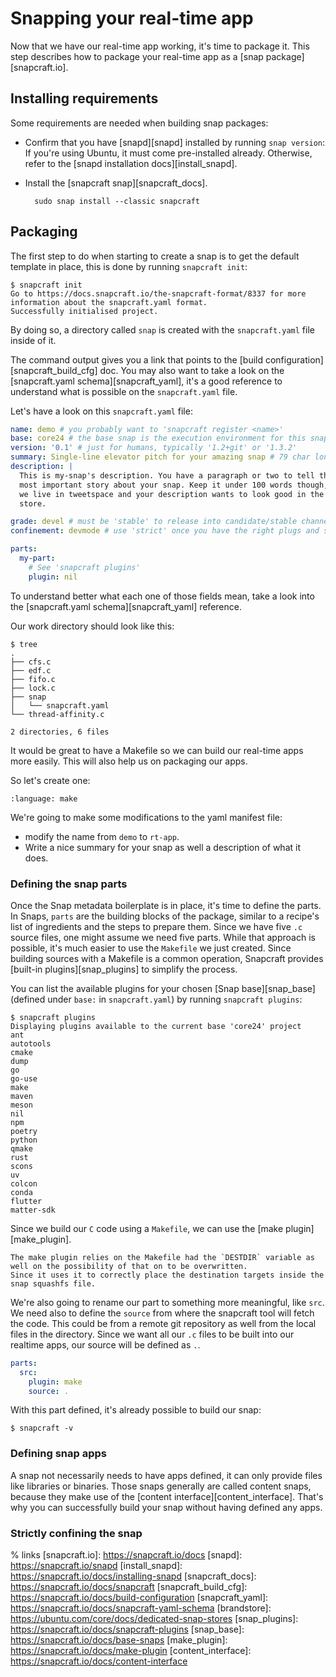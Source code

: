 # Snapping your real-time app

Now that we have our real-time app working, it's time to package it.
This step describes how to package your real-time app as a [snap package][snapcraft.io].

## Installing requirements

Some requirements are needed when building snap packages:

* Confirm that you have [snapd][snapd] installed by running `snap version`:
  If you're using Ubuntu, it must come pre-installed already. 
  Otherwise, refer to the [snapd installation docs][install_snapd].

* Install the [snapcraft snap][snapcraft_docs].
  ```shell
    sudo snap install --classic snapcraft
  ```

## Packaging

The first step to do when starting to create a snap is to get the default template in place, this is done by running `snapcraft init`:

```console
$ snapcraft init
Go to https://docs.snapcraft.io/the-snapcraft-format/8337 for more information about the snapcraft.yaml format.
Successfully initialised project.
```
By doing so, a directory called `snap` is created with the `snapcraft.yaml` file inside of it.

The command output gives you a link that points to the [build configuration][snapcraft_build_cfg] doc.
You may also want to take a look on the [snapcraft.yaml schema][snapcraft_yaml], it's a good reference to understand what is possible on the `snapcraft.yaml` file.

Let's have a look on this `snapcraft.yaml` file:

```yaml
name: demo # you probably want to 'snapcraft register <name>'
base: core24 # the base snap is the execution environment for this snap
version: '0.1' # just for humans, typically '1.2+git' or '1.3.2'
summary: Single-line elevator pitch for your amazing snap # 79 char long summary
description: |
  This is my-snap's description. You have a paragraph or two to tell the
  most important story about your snap. Keep it under 100 words though,
  we live in tweetspace and your description wants to look good in the snap
  store.

grade: devel # must be 'stable' to release into candidate/stable channels
confinement: devmode # use 'strict' once you have the right plugs and slots

parts:
  my-part:
    # See 'snapcraft plugins'
    plugin: nil
```
To understand better what each one of those fields mean, take a look into the [snapcraft.yaml schema][snapcraft_yaml] reference.

Our work directory should look like this:

```console
$ tree
.
├── cfs.c
├── edf.c
├── fifo.c
├── lock.c
├── snap
│   └── snapcraft.yaml
└── thread-affinity.c

2 directories, 6 files
```

It would be great to have a Makefile so we can build our real-time apps more easily.
This will also help us on packaging our apps.

So let's create one:

```{literalinclude} Makefile
:language: make
```

We're going to make some modifications to the yaml manifest file:

- modify the name from `demo` to `rt-app`.
- Write a nice summary for your snap as well a description of what it does.

### Defining the snap parts

Once the Snap metadata boilerplate is in place, it's time to define the parts.
In Snaps, `parts` are the building blocks of the package, similar to a recipe's list of ingredients and the steps to prepare them.
Since we have five `.c` source files, one might assume we need five parts.
While that approach is possible, it's much easier to use the `Makefile` we just created.
Since building sources with a Makefile is a common operation, Snapcraft provides [built-in plugins][snap_plugins] to simplify the process.

You can list the available plugins for your chosen [Snap base][snap_base] (defined under `base:` in `snapcraft.yaml`) by running `snapcraft plugins`:

```console
$ snapcraft plugins
Displaying plugins available to the current base 'core24' project
ant
autotools
cmake
dump
go
go-use
make
maven
meson
nil
npm
poetry
python
qmake
rust
scons
uv
colcon
conda
flutter
matter-sdk
```

Since we build our `C` code using a `Makefile`, we can use the [make plugin][make_plugin].

```{tip}
The make plugin relies on the Makefile had the `DESTDIR` variable as well on the possibility of that on to be overwritten.
Since it uses it to correctly place the destination targets inside the snap squashfs file.
```

We're also going to rename our part to something more meaningful, like `src`.
We need also to define the `source` from where the snapcraft tool will fetch the code.
This could be from a remote git repository as well from the local files in the directory.
Since we want all our `.c` files to be built into our realtime apps, our source will be defined as `.`.

```yaml
parts:
  src:
    plugin: make
    source: .
```

With this part defined, it's already possible to build our snap:

```console
$ snapcraft -v
```

### Defining snap apps

A snap not necessarily needs to have apps defined, it can only provide files like libraries or binaries.
Those snaps generally are called content snaps, because they make use of the [content interface][content_interface].
That's why you can successfully build your snap without having defined any apps.


### Strictly confining the snap




% links
[snapcraft.io]: https://snapcraft.io/docs
[snapd]: https://snapcraft.io/snapd
[install_snapd]: https://snapcraft.io/docs/installing-snapd
[snapcraft_docs]: https://snapcraft.io/docs/snapcraft
[snapcraft_build_cfg]: https://snapcraft.io/docs/build-configuration
[snapcraft_yaml]: https://snapcraft.io/docs/snapcraft-yaml-schema
[brandstore]: https://ubuntu.com/core/docs/dedicated-snap-stores
[snap_plugins]: https://snapcraft.io/docs/snapcraft-plugins
[snap_base]: https://snapcraft.io/docs/base-snaps
[make_plugin]: https://snapcraft.io/docs/make-plugin
[content_interface]: https://snapcraft.io/docs/content-interface
